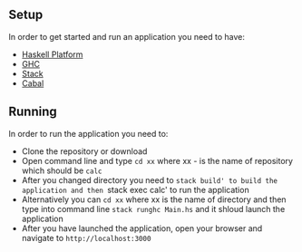 ## Setup
In order to get started and run an application you need to have:
- [Haskell Platform](https://www.haskell.org/platform/)
- [GHC](https://www.haskell.org/ghc/)
- [Stack](https://docs.haskellstack.org/en/stable/README/)
- [Cabal](https://wiki.haskell.org/Cabal/How_to_install_a_Cabal_package)

## Running
In order to run the application you need to:
- Clone the repository or download
- Open command line and type `cd xx` where xx - is the name of repository which should be `calc`
- After you changed directory you need to `stack build' to build the application and then `stack exec calc' to run the application
- Alternatively you can `cd xx` where xx is the name of directory and then type into command line `stack runghc Main.hs` and it shloud launch the application
- After you have launched the application, open your browser and navigate to `http://localhost:3000`
